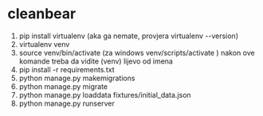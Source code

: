 # cleanbear


1. pip install virtualenv (aka ga nemate, provjera virtualenv --version) 
2. virtualenv venv 
3. source venv/bin/activate (za windows venv/scripts/activate ) nakon ove komande treba da vidite (venv) lijevo od imena 
4. pip install -r requirements.txt 
5. python manage.py makemigrations 
6. python manage.py migrate  
7. python manage.py loaddata fixtures/initial_data.json
8. python manage.py runserver
